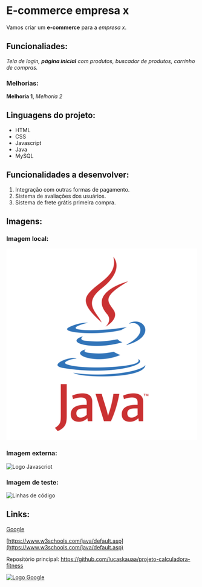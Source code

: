# E-commerce empresa x

Vamos criar um **e-commerce** para a *empresa x*.

## Funcionaliades: 

*Tela de login, **página inicial** com produtos, buscador de produtos, carrinho de compras.*

### Melhorias:

__Melhoria 1__, _Melhoria 2_

## Linguagens do projeto:

* HTML
* CSS
* Javascript
* Java
* MySQL

## Funcionalidades a desenvolver:

1. Integração com outras formas de pagamento.
2. Sistema de avaliações dos usuários.
3. Sistema de frete grátis primeira compra.

## Imagens:

### Imagem local:

![Logo Java](./img/java-logo.png)

### Imagem externa:

![Logo Javascriot](https://upload.wikimedia.org/wikipedia/commons/6/6a/JavaScript-logo.png)

### Imagem de teste:

![Linhas de código](https://searchengineland.com/wp-content/seloads/2020/03/code-SS_634574354-1920x1080-1.jpg)


## Links:

[Google](https://www.google.com.br/?hl=pt-BR)

[https://www.w3schools.com/java/default.asp](https://www.w3schools.com/java/default.asp)

Repositório principal: https://github.com/lucaskauaa/projeto-calculadora-fitness

[![Logo Google](https://upload.wikimedia.org/wikipedia/commons/thumb/2/2f/Google_2015_logo.svg/1200px-Google_2015_logo.svg.png)](https://www.google.com.br/)